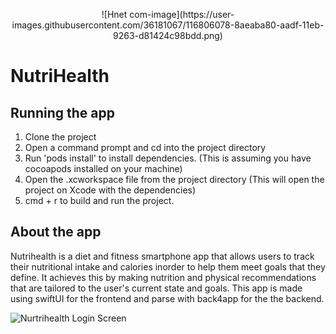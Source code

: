 
<p align="center">
![Hnet com-image](https://user-images.githubusercontent.com/36181067/116806078-8aeaba80-aadf-11eb-9263-d81424c98bdd.png)
</p>

# NutriHealth

## Running the app
1. Clone the project 
2. Open a command prompt and cd into the project directory
3. Run 'pods install' to install dependencies. (This is assuming you have cocoapods installed on your machine)
4. Open the .xcworkspace file from the project directory (This will open the project on Xcode with the dependencies)
5. cmd + r to build and run the project.

## About the app
Nutrihealth is a diet and fitness smartphone app that allows users to track their nutritional intake and calories inorder to help them meet goals that they define. It achieves this by making nutrition and physical recommendations that are tailored to the user's current state and goals. This app is made using swiftUI for the frontend and parse with back4app for the the backend.

![Nurtrihealth Login Screen](https://i.imgur.com/IybLI61.png)
